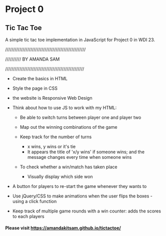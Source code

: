 # Project 0

## Tic Tac Toe

A simple tic tac toe implementation in JavaScript for Project 0 in WDI 23.


///////////////////////////////////////////////////

////////// BY AMANDA SAM

//////////////////////////////////////////////////


- Create the basics in HTML

- Style the page in CSS

- the website is Responsive Web Design

- Think about how to use JS to work with my HTML:

  * Be able to switch turns between player one and player two

  * Map out the winning combinations of the game

  * Keep track for the number of turns
    - x wins, y wins or it's tie
    - It appears the title of 'x/y wins' if someone wins; and the message changes every time when someone wins

  * To check whether a win/match has taken place
    - Visually display which side won

- A button for players to re-start the game whenever they wants to

- Use jQuery/CSS to make animations when the user flips the boxes - using a click function

- Keep track of multiple game rounds with a win counter: adds the scores to each players


#### Please visit https://amandakitsam.github.io/tictactoe/
